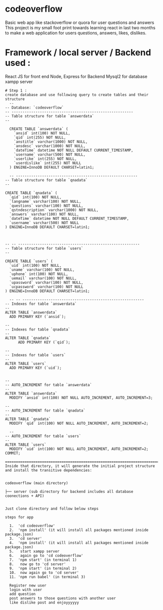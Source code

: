 # codeoverflow
Basic web app like stackoverflow or quora for user questions and answers
This project is my small foot print towards learning react in last two months to make a web application for users questions, answers, likes, dislikes.

# Framework / local server / Backend used : 
  React JS for front end
  Node, Express for Backend
  Mysql2 for database
  xampp server

    # Step 1 :
    create database and use following query to create tables and their structure
      --
    -- Database: `codeoverflow`
    -- --------------------------------------------------------
    -- Table structure for table `answerdata`
    --

      CREATE TABLE `answerdata` (
        `ansid` int(100) NOT NULL,
        `qid` int(255) NOT NULL,
        `anstitle` varchar(1000) NOT NULL,
        `ansdesc` varchar(1000) NOT NULL,
        `dateTime` datetime NOT NULL DEFAULT CURRENT_TIMESTAMP,
        `username` varchar(500) NOT NULL,
        `userlike` int(255) NOT NULL,
        `userdislike` int(255) NOT NULL
      ) ENGINE=InnoDB DEFAULT CHARSET=latin1;

      -- --------------------------------------------------------
    -- Table structure for table `qnadata`
    --

    CREATE TABLE `qnadata` (
      `qid` int(100) NOT NULL,
      `langname` varchar(100) NOT NULL,
      `questions` varchar(100) NOT NULL,
      `qstndescription` varchar(1000) NOT NULL,
      `answers` varchar(100) NOT NULL,
      `dateTime` datetime NOT NULL DEFAULT CURRENT_TIMESTAMP,
      `username` varchar(500) NOT NULL
    ) ENGINE=InnoDB DEFAULT CHARSET=latin1;



    -- -- --------------------------------------------------------
    -- Table structure for table `users`
    --

    CREATE TABLE `users` (
      `uid` int(100) NOT NULL,
      `uname` varchar(100) NOT NULL,
      `uphone` int(100) NOT NULL,
      `uemail` varchar(100) NOT NULL,
      `upassword` varchar(100) NOT NULL,
      `ucpassword` varchar(100) NOT NULL
    ) ENGINE=InnoDB DEFAULT CHARSET=latin1;

      -- -- --------------------------------------------------------
    -- Indexes for table `answerdata`
    --
    ALTER TABLE `answerdata`
      ADD PRIMARY KEY (`ansid`);

    --
    -- Indexes for table `qnadata`
    --
    ALTER TABLE `qnadata`
          ADD PRIMARY KEY (`qid`);

    --
    -- Indexes for table `users`
    --
    ALTER TABLE `users`
      ADD PRIMARY KEY (`uid`);


    --
    -- AUTO_INCREMENT for table `answerdata`
    --
    ALTER TABLE `answerdata`
      MODIFY `ansid` int(100) NOT NULL AUTO_INCREMENT, AUTO_INCREMENT=3;

    --
    -- AUTO_INCREMENT for table `qnadata`
    --
    ALTER TABLE `qnadata`
      MODIFY `qid` int(100) NOT NULL AUTO_INCREMENT, AUTO_INCREMENT=2;

      --
    -- AUTO_INCREMENT for table `users`
    --
    ALTER TABLE `users`
      MODIFY `uid` int(100) NOT NULL AUTO_INCREMENT, AUTO_INCREMENT=2;
    COMMIT;

    =======================================================================================
    Inside that directory, it will generate the initial project structure and install the transitive dependencies:


    codeoverflow (main directory)
  
    ├── server (sub directory for backend includes all database coonections + API)


    Just clone directory and follow below steps

    steps for app
    
      1.  'cd codeoverflow'
      2.  'npm install' (it will install all packages mentioned inside package.json)
      3.  'cd server'
      4.  'npm install' (it will install all packages mentioned inside package.json)
      5.   start xampp server
      6.   again go to 'cd codeoverflow'
      7.  'npm start' (in terminal 1)
      8.   now go to 'cd server'
      9.  'npm start' (in terminal 2)
      10.  now again go to 'cd server'
      11. 'npm run babel' (in terminal 3)
      
      Register new user
      login with user
      add question
      post answers to those questions with another user
      like dislike post and enjoyyyyyy
